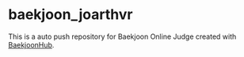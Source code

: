 # baekjoon_joarthvr
This is a auto push repository for Baekjoon Online Judge created with [BaekjoonHub](https://github.com/BaekjoonHub/BaekjoonHub).
